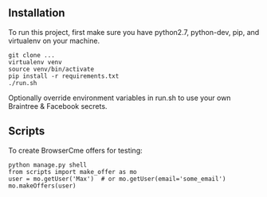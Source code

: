 ## Installation

To run this project, first make sure you have python2.7, python-dev, pip, and virtualenv on your machine. 
  
  ```
  git clone ...
  virtualenv venv
  source venv/bin/activate
  pip install -r requirements.txt
  ./run.sh
  ```
  
Optionally override environment variables in run.sh to use your own Braintree & Facebook secrets.

## Scripts

To create BrowserCme offers for testing:

  ```
  python manage.py shell
  from scripts import make_offer as mo
  user = mo.getUser('Max')  # or mo.getUser(email='some_email')
  mo.makeOffers(user)
  ```

